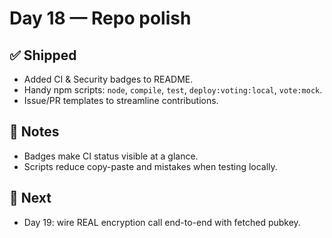 # Day 18 — Repo polish

## ✅ Shipped
- Added CI & Security badges to README.
- Handy npm scripts: `node`, `compile`, `test`, `deploy:voting:local`, `vote:mock`.
- Issue/PR templates to streamline contributions.

## 🧠 Notes
- Badges make CI status visible at a glance.
- Scripts reduce copy-paste and mistakes when testing locally.

## 🎯 Next
- Day 19: wire REAL encryption call end-to-end with fetched pubkey.

